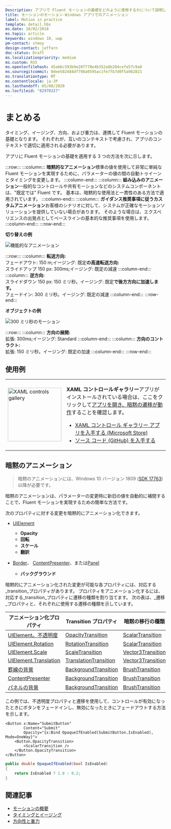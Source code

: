 ```yaml
---
Description: アプリで Fluent モーションの基礎をどのように使用するかについて説明します。
title: モーションのモーション-Windows アプリでのアニメーション
label: Motion in practice
template: detail.hbs
ms.date: 10/02/2018
ms.topic: article
keywords: windows 10, uwp
pm-contact: stmoy
design-contact: jeffarn
doc-status: Draft
ms.localizationpriority: medium
ms.custom: RS5
ms.openlocfilehash: 45ab6c593b9e20f778e4b352a8b284cefe57c9a8
ms.sourcegitcommit: 0dee502484df798a0595ac1fe7fb7d0f5a982821
ms.translationtype: MT
ms.contentlocale: ja-JP
ms.lasthandoff: 05/08/2020
ms.locfileid: "82970327"
---
```

# <a name="bringing-it-together"></a>まとめる

タイミング、イージング、方向、および重力は、連携して Fluent モーションの基礎となります。 それぞれが、互いのコンテキストで考慮され、アプリのコンテキストで適切に適用される必要があります。

アプリに Fluent モーションの基礎を適用する 3 つの方法を次に示します。

:::row:::
    :::column:::
**暗黙的なアニメーション**標準の値を使用して非常に単純な Fluent モーションを実現するために、パラメーターの値の間の自動トゥイーンとタイミングを変更します。
    :::column-end:::
    :::column:::
**組み込みのアニメーション**一般的なコントロールや共有モーションなどのシステムコンポーネントは、"既定では" Fluent です。 基本は、暗黙的な使用法と一貫性のある方法で適用されています。
    :::column-end:::
    :::column:::
**ガイダンス推奨事項に従うカスタムアニメーション**お客様のシナリオに対して、システムが正確なモーションソリューションを提供していない場合があります。 そのような場合は、エクスペリエンスの出発点としてベースラインの基本的な推奨事項を使用します。
    :::column-end:::
:::row-end:::

**切り替えの例**

![機能的なアニメーション](images/pageRefresh.gif)

:::row:::
    :::column:::
<b>転送方向:</b><br>
フェードアウト: 150 m;イージング: 既定<b>の高速転送方向:</b><br>
スライドアップ 150 px: 300ms;イージング: 既定の減速
    :::column-end:::
    :::column:::
<b>逆方向:</b><br>
スライドダウン 150 px: 150 ミリ秒。イージング: 既定<b>で後方方向に加速します。</b><br>
フェードイン: 300 ミリ秒。イージング: 既定の減速
    :::column-end:::
:::row-end:::

**オブジェクトの例**

 ![300 ミリ秒のモーション](images/control.gif)

:::row:::
    :::column:::
<b>方向の展開:</b><br>
拡張: 300ms;イージング: Standard
    :::column-end:::
    :::column:::
<b>方向のコントラクト:</b><br>
拡張: 150 ミリ秒。イージング: 既定の加速
    :::column-end:::
:::row-end:::

## <a name="examples"></a>使用例

<table>
<tr>
<td><img src="images/xaml-controls-gallery-app-icon.png" alt="XAML controls gallery" width="168"></img></td>
<td>
    <p><strong style="font-weight: semi-bold">XAML コントロールギャラリー</strong>アプリがインストールされている場合は、ここをクリックして<a href="xamlcontrolsgallery:/item/ImplicitTransition">アプリを開き、暗黙の遷移が動作</a>することを確認します。</p>
    <ul>
    <li><a href="https://www.microsoft.com/p/xaml-controls-gallery/9msvh128x2zt">XAML コントロール ギャラリー アプリを入手する (Microsoft Store)</a></li>
    <li><a href="https://github.com/Microsoft/Xaml-Controls-Gallery">ソース コード (GitHub) を入手する</a></li>
    </ul>
</td>
</tr>
</table>

## <a name="implicit-animations"></a>暗黙のアニメーション

> 暗黙のアニメーションには、Windows 10 バージョン 1809 ([SDK 17763](https://developer.microsoft.com/windows/downloads/windows-10-sdk)) 以降が必要です。

暗黙のアニメーションは、パラメーターの変更時に新旧の値を自動的に補間することで、Fluent モーションを実現するための簡単な方法です。

次のプロパティに対する変更を暗黙的にアニメーション化できます。

- [UIElement](/uwp/api/windows.ui.xaml.uielement)
  - **Opacity**
  - **回転**
  - **スケール**
  - **翻訳**

- [Border](/uwp/api/windows.ui.xaml.controls.border)、 [ContentPresenter](/uwp/api/windows.ui.xaml.controls.contentpresenter)、または[Panel](/uwp/api/windows.ui.xaml.controls.panel)
  - **バックグラウンド**

暗黙的にアニメーション化された変更が可能な各プロパティには、対応する_transition_プロパティがあります。 プロパティをアニメーション化するには、対応する_transition_プロパティに遷移の種類を割り当てます。 次の表は、_遷移_プロパティと、それぞれに使用する遷移の種類を示しています。

| アニメーション化プロパティ | Transition プロパティ | 暗黙の移行の種類 |
| -- | -- | -- |
| [UIElement。不透明度](/uwp/api/windows.ui.xaml.uielement.opacity) | [OpacityTransition](/uwp/api/windows.ui.xaml.uielement.opacitytransition) | [ScalarTransition](/uwp/api/windows.ui.xaml.scalartransition) |
| [UIElement.Rotation](/uwp/api/windows.ui.xaml.uielement.rotation) | [RotationTransition](/uwp/api/windows.ui.xaml.uielement.rotationtransition) | [ScalarTransition](/uwp/api/windows.ui.xaml.scalartransition) |
| [UIElement.Scale](/uwp/api/windows.ui.xaml.uielement.scale) | [ScaleTransition](/uwp/api/windows.ui.xaml.uielement.scaletransition) | [Vector3Transition](/uwp/api/windows.ui.xaml.vector3transition) |
| [UIElement.Translation](/uwp/api/windows.ui.xaml.uielement.translation) | [TranslationTransition](/uwp/api/windows.ui.xaml.uielement.translationtransition) | [Vector3Transition](/uwp/api/windows.ui.xaml.vector3transition) |
| [罫線の背景](/uwp/api/windows.ui.xaml.controls.border.background) | [BackgroundTransition](/uwp/api/windows.ui.xaml.controls.border.backgroundtransition) | [BrushTransition](//uwp/api/windows.ui.xaml.uielement.brushtransition) |
| [ContentPresenter](/uwp/api/windows.ui.xaml.controls.contentpresenter.background) | [BackgroundTransition](/uwp/api/windows.ui.xaml.controls.contentpresenter.backgroundtransition) | [BrushTransition](//uwp/api/windows.ui.xaml.uielement.brushtransition) |
| [パネルの背景](/uwp/api/windows.ui.xaml.controls.panel.background) | [BackgroundTransition](/uwp/api/windows.ui.xaml.controls.panel.backgroundtransition)  | [BrushTransition](//uwp/api/windows.ui.xaml.uielement.brushtransition) |

この例では、不透明度プロパティと遷移を使用して、コントロールが有効になったときにボタンをフェードインし、無効になったときにフェードアウトする方法を示します。

```xaml
<Button x:Name="SubmitButton"
        Content="Submit"
        Opacity="{x:Bind OpaqueIfEnabled(SubmitButton.IsEnabled), Mode=OneWay}">
    <Button.OpacityTransition>
        <ScalarTransition />
    </Button.OpacityTransition>
</Button>
```

```csharp
public double OpaqueIfEnabled(bool IsEnabled)
{
    return IsEnabled ? 1.0 : 0.2;
}
```

## <a name="related-articles"></a>関連記事

- [モーションの概要](index.md)
- [タイミングとイージング](timing-and-easing.md)
- [方向性と重力](directionality-and-gravity.md)
